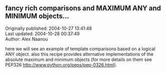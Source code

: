 ## fancy rich comparisons and MAXIMUM ANY and MINIMUM objects...  
Originally published: 2004-10-27 13:41:48  
Last updated: 2004-10-28 00:37:49  
Author: Alex Naanou  
  
here we will see an example of template comparisons based on a logical ANY object.
also this recipe provides alternative implementations of the absolute maximum and minimum objects (for more details on them see PEP326 http://www.python.org/peps/pep-0326.html).